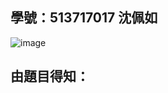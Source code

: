 ## 學號：513717017 沈佩如

![image](https://github.com/user-attachments/assets/d0ae3933-9560-4d8d-b4f1-e7f2b3bc173a)

## 由題目得知：
